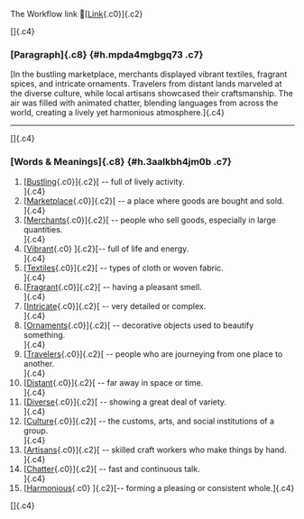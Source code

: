 The Workflow link
👏[[Link](https://www.google.com/url?q=http://www.google.com&sa=D&source=editors&ust=1759703942232734&usg=AOvVaw3TaT8KyYwb9OBoFLszySM6){.c0}]{.c2}

[]{.c4}

### [Paragraph]{.c8} {#h.mpda4mgbgq73 .c7}

[In the bustling marketplace, merchants displayed vibrant textiles,
fragrant spices, and intricate ornaments. Travelers from distant lands
marveled at the diverse culture, while local artisans showcased their
craftsmanship. The air was filled with animated chatter, blending
languages from across the world, creating a lively yet harmonious
atmosphere.]{.c4}

------------------------------------------------------------------------

[]{.c4}

### [Words & Meanings]{.c8} {#h.3aalkbh4jm0b .c7}

1.  [[Bustling](https://www.google.com/url?q=http://www.google.com&sa=D&source=editors&ust=1759703942233944&usg=AOvVaw0V6avt9_4X1ADFgL915Lfc){.c0}]{.c2}[ --
    full of lively activity.\
    ]{.c4}
2.  [[Marketplace](https://www.google.com/url?q=http://www.google.com&sa=D&source=editors&ust=1759703942234224&usg=AOvVaw3_svdsgET6398RNZmtkqUV){.c0}]{.c2}[ --
    a place where goods are bought and sold.\
    ]{.c4}
3.  [[Merchants](https://www.google.com/url?q=http://www.google.com&sa=D&source=editors&ust=1759703942234529&usg=AOvVaw0f9ymH1i8tId6HUZaYZI5D){.c0}]{.c2}[ --
    people who sell goods, especially in large quantities.\
    ]{.c4}
4.  [[Vibrant](https://www.google.com/url?q=http://www.google.com&sa=D&source=editors&ust=1759703942234832&usg=AOvVaw30kR6SZ6G_h6E1gvIzDQyb){.c0}
    ]{.c2}[-- full of life and energy.\
    ]{.c4}
5.  [[Textiles](https://www.google.com/url?q=http://www.google.com&sa=D&source=editors&ust=1759703942235029&usg=AOvVaw1XWpAy12T_TKdg1jDjDaeD){.c0}]{.c2}[ --
    types of cloth or woven fabric.\
    ]{.c4}
6.  [[Fragrant](https://www.google.com/url?q=http://www.google.com&sa=D&source=editors&ust=1759703942235236&usg=AOvVaw2HfVMX5m4Yd_kw-zPWHfp_){.c0}]{.c2}[ --
    having a pleasant smell.\
    ]{.c4}
7.  [[Intricate](https://www.google.com/url?q=http://www.google.com&sa=D&source=editors&ust=1759703942235646&usg=AOvVaw08zbMXlk5FqJcO4z16wwQn){.c0}]{.c2}[ --
    very detailed or complex.\
    ]{.c4}
8.  [[Ornaments](https://www.google.com/url?q=http://www.google.com&sa=D&source=editors&ust=1759703942236061&usg=AOvVaw2ITBMruo-ehCpcIccB6mKc){.c0}]{.c2}[ --
    decorative objects used to beautify something.\
    ]{.c4}
9.  [[Travelers](https://www.google.com/url?q=http://www.google.com&sa=D&source=editors&ust=1759703942236457&usg=AOvVaw1dUR0bSV2xMyZjSWMtUhli){.c0}]{.c2}[ --
    people who are journeying from one place to another.\
    ]{.c4}
10. [[Distant](https://www.google.com/url?q=http://www.google.com&sa=D&source=editors&ust=1759703942236860&usg=AOvVaw0ssf8ChUqC_jQb1-jk2K8M){.c0}]{.c2}[ --
    far away in space or time.\
    ]{.c4}
11. [[Diverse](https://www.google.com/url?q=http://www.google.com&sa=D&source=editors&ust=1759703942237085&usg=AOvVaw2H5XD1yiY0DRcocG6_f4Up){.c0}]{.c2}[ --
    showing a great deal of variety.\
    ]{.c4}
12. [[Culture](https://www.google.com/url?q=http://www.google.com&sa=D&source=editors&ust=1759703942237441&usg=AOvVaw2dVliBydCg_dZN2uiawMy4){.c0}]{.c2}[ --
    the customs, arts, and social institutions of a group.\
    ]{.c4}
13. [[Artisans](https://www.google.com/url?q=http://www.google.com&sa=D&source=editors&ust=1759703942237817&usg=AOvVaw0vlMdtE5lEeB7SogO0OO5V){.c0}]{.c2}[ --
    skilled craft workers who make things by hand.\
    ]{.c4}
14. [[Chatter](https://www.google.com/url?q=http://www.google.com&sa=D&source=editors&ust=1759703942238355&usg=AOvVaw0s20BdC27t8FkP7mptaSHq){.c0}]{.c2}[ --
    fast and continuous talk.\
    ]{.c4}
15. [[Harmonious](https://www.google.com/url?q=http://www.google.com&sa=D&source=editors&ust=1759703942238861&usg=AOvVaw31Yj48lamJcjapdoUKXlnf){.c0}
    ]{.c2}[-- forming a pleasing or consistent whole.]{.c4}

[]{.c4}

